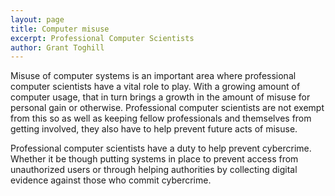 ```yaml
---
layout: page
title: Computer misuse
excerpt: Professional Computer Scientists
author: Grant Toghill
---
```


Misuse of computer systems is an important area where professional computer scientists have a vital role to play. With a growing amount of computer usage, that in turn brings a growth in the amount of misuse for personal gain or otherwise. Professional computer scientists are not exempt from this so as well as keeping fellow professionals and themselves from getting involved, they also have to help prevent future acts of misuse.

Professional computer scientists have a duty to help prevent cybercrime. Whether it be though  putting systems in place to prevent access from unauthorized users or through helping authorities  by collecting digital evidence against those who commit cybercrime.
